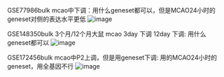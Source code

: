 GSE77986bulk mcao中下调：用什么geneset都可以，但是MCAO24小时的geneset对侧的表达水平更低
![image](https://user-images.githubusercontent.com/41554601/200330848-6da0ffe0-00a8-4cfe-bcb5-c08e880bc63e.png)


GSE148350bulk 3个月/12个月大鼠 mcao 3day 下调 12day 下调: 用什么geneset都可以
![image](https://user-images.githubusercontent.com/41554601/200180723-fc55652c-6766-4ade-9793-2b49cabe25ff.png)


GSE172456bulk mcao中P2上调，但是用geneset下调: 用的MCAO24小时的geneset，用全基因不行
![image](https://user-images.githubusercontent.com/41554601/200327720-7451a067-676a-4a25-9ff6-3fe6e89f1899.png)

